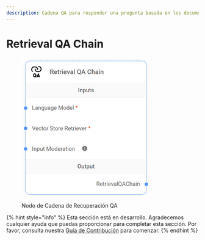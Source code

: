 ```yaml
---
description: Cadena QA para responder una pregunta basada en los documentos recuperados.
---
```


# Retrieval QA Chain

<figure><img src="../../../../.gitbook/assets/image (38).png" alt="" width="337"><figcaption><p>Nodo de Cadena de Recuperación QA</p></figcaption></figure>

{% hint style="info" %}
Esta sección está en desarrollo. Agradecemos cualquier ayuda que puedas proporcionar para completar esta sección. Por favor, consulta nuestra [Guía de Contribución](../../../../contributing/) para comenzar.
{% endhint %}
